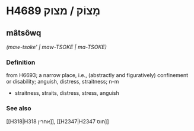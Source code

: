 # H4689 מָצוֹק / מצוק

## mâtsôwq

_(maw-tsoke' | maw-TSOKE | ma-TSOKE)_

### Definition

from H6693; a narrow place, i.e., (abstractly and figuratively) confinement or disability; anguish, distress, straitness; n-m

- straitness, straits, distress, stress, anguish

### See also

[[H318|H318 אחרין]], [[H2347|H2347 חוס]]
